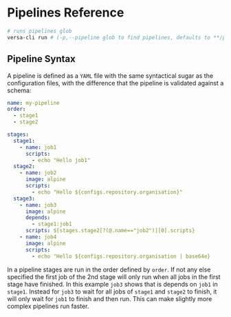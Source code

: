 # Pipelines Reference

```bash
# runs pipelines glob
versa-cli run # (-p,--pipeline glob to find pipelines, defaults to **/pipeline.yaml)
```

## Pipeline Syntax

A pipeline is defined as a `YAML` file with the same syntactical sugar as the configuration files, with the difference that the pipeline is validated against a schema:

```yaml
name: my-pipeline
order:
  - stage1
  - stage2

stages:
  stage1:
    - name: job1
      scripts:
        - echo "Hello job1"
  stage2:
    - name: job2
      image: alpine
      scripts:
        - echo "Hello ${configs.repository.organisation}"
  stage3:
    - name: job3
      image: alpine
      depends:
        - stage1:job1
      scripts: $[stages.stage2[?(@.name=="job2")][0].scripts}
    - name: job4
      image: alpine
      scripts:
        - echo "Hello ${configs.repository.organisation | base64e}
```

In a pipeline stages are run in the order defined by `order`.
If not any else specified the first job of the 2nd stage will only run when all jobs in the first stage have finished. In this example `job3` shows that is depends on `job1` in `stage1`.
Instead for `job3` to wait for all jobs of `stage1` and `stage2` to finish, it will only wait for `job1` to finish and then run. This can make slightly more complex pipelines run faster.
